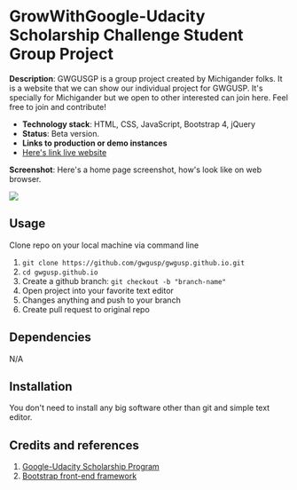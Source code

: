 # GrowWithGoogle-Udacity Scholarship Challenge Student Group Project

**Description**:  GWGUSGP is a group project created by Michigander folks. It is a website that we can show our individual project for GWGUSP.
It's specially for Michigander but we open to other interested can join here. Feel free to join and contribute!

  - **Technology stack**: HTML, CSS, JavaScript, Bootstrap 4, jQuery
  - **Status**: Beta version.
  - **Links to production or demo instances**
  - [Here's link live website](https://gwgusp.github.io)


**Screenshot**: Here's a home page screenshot, how's look like on web browser.

![](https://gwgusp.github.io/assets/img/screenshot.PNG)

## Usage

Clone repo on your local machine via command line
1. `git clone https://github.com/gwgusp/gwgusp.github.io.git`
2. `cd gwgusp.github.io`
3. Create a github branch: `git checkout -b "branch-name"`
4. Open project into your favorite text editor 
5. Changes anything and push to your branch 
6. Create pull request to original repo

## Dependencies

N/A

## Installation

You don't need to install any big software other than git and simple text editor.

## Credits and references

1. [Google-Udacity Scholarship Program](https//udacity.com)
2. [Bootstrap front-end framework](getbootstrap.com)

